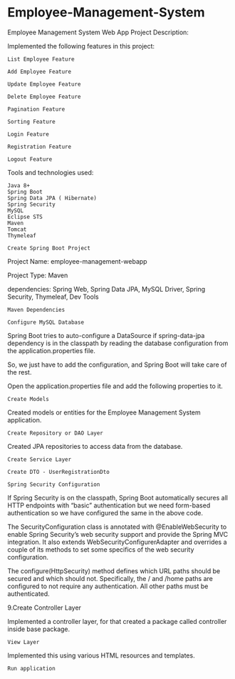 # Employee-Management-System
Employee Management System Web App
Project Description:

Implemented the following features in this project:

    List Employee Feature

    Add Employee Feature

    Update Employee Feature

    Delete Employee Feature

    Pagination Feature

    Sorting Feature

    Login Feature

    Registration Feature

    Logout Feature

Tools and technologies used:

    Java 8+
    Spring Boot
    Spring Data JPA ( Hibernate)
    Spring Security
    MySQL
    Eclipse STS
    Maven
    Tomcat
    Thymeleaf

    Create Spring Boot Project

Project Name: employee-management-webapp

Project Type: Maven

dependencies: Spring Web, Spring Data JPA, MySQL Driver, Spring Security, Thymeleaf, Dev Tools

    Maven Dependencies

    Configure MySQL Database

Spring Boot tries to auto-configure a DataSource if spring-data-jpa dependency is in the classpath by reading the database configuration from the application.properties file.

So, we just have to add the configuration, and Spring Boot will take care of the rest.

Open the application.properties file and add the following properties to it.

    Create Models

Created models or entities for the Employee Management System application.

    Create Repository or DAO Layer

Created JPA repositories to access data from the database.

    Create Service Layer

    Create DTO - UserRegistrationDto

    Spring Security Configuration

If Spring Security is on the classpath, Spring Boot automatically secures all HTTP endpoints with “basic” authentication but we need form-based authentication so we have configured the same in the above code.

The SecurityConfiguration class is annotated with @EnableWebSecurity to enable Spring Security’s web security support and provide the Spring MVC integration. It also extends WebSecurityConfigurerAdapter and overrides a couple of its methods to set some specifics of the web security configuration.

The configure(HttpSecurity) method defines which URL paths should be secured and which should not. Specifically, the / and /home paths are configured to not require any authentication. All other paths must be authenticated.

9.Create Controller Layer

Implemented a controller layer, for that created a package called controller inside base package.

    View Layer

Implemented this using various HTML resources and templates.

    Run application

